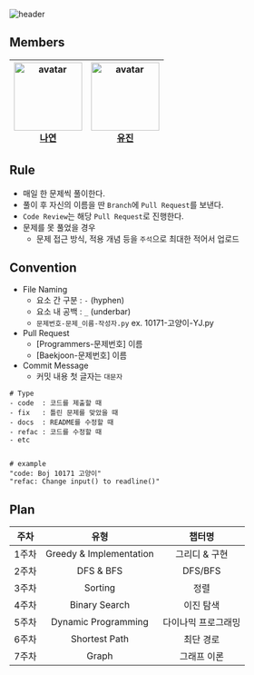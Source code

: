 ![header](https://capsule-render.vercel.app/api?type=Rounded&color=auto&height=300&section=header&text=NYJ&desc=Algorithms%20Study%20Group!&fontSize=90&descAlign=57&descAlignY=70&&animation=twinkling)

## Members
| <img src='https://user-images.githubusercontent.com/70887135/148939967-f16d5dd0-600d-4627-9575-64c26297df93.png' width='120px' height='120px' alt='avatar'/><br/><b>[나연](https://github.com/n-y-kim)</b> |  <img src='https://user-images.githubusercontent.com/70887135/148940486-914fe348-7ac5-4319-bbad-4e4545d6d7a7.png' width='120px' height='120px' alt='avatar'/><br/><b>[유진](https://github.com/uujinn)</b> |
| :--------------------------------------------------------------------------------------------------------------------------------------------------------------------------------------------------------: | :--------------------------------------------------------------------------------------------------------------------------------------------------------: |

## Rule
- 매일 한 문제씩 풀이한다.
- 풀이 후 자신의 이름을 딴 `Branch`에 `Pull Request`를 보낸다. 
- `Code Review`는 해당 `Pull Request`로 진행한다.
- 문제를 못 풀었을 경우
  - 문제 접근 방식, 적용 개념 등을 `주석`으로 최대한 적어서 업로드

## Convention
- File Naming
  - 요소 간 구분 : `-` (hyphen)
  - 요소 내 공백 : `_` (underbar)
  - `문제번호-문제_이름-작성자.py` ex. 10171-고양이-YJ.py
- Pull Request
  - [Programmers-문제번호] 이름
  - [Baekjoon-문제번호] 이름
- Commit Message
  - 커밋 내용 첫 글자는 `대문자`

```
# Type
- code  : 코드를 제출할 때
- fix   : 틀린 문제를 맞았을 때
- docs  : README를 수정할 때
- refac : 코드를 수정할 때
- etc


# example
"code: Boj 10171 고양이"
"refac: Change input() to readline()"
```

## Plan
| 주차 | 유형 | 챕터명 |
| :--: | :--: | :--: |
| 1주차 | Greedy & Implementation | 그리디 & 구현 |
| 2주차 | DFS & BFS | DFS/BFS |
| 3주차 | Sorting | 정렬 |
| 4주차 | Binary Search | 이진 탐색 |
| 5주차 | Dynamic Programming | 다이나믹 프로그래밍 |
| 6주차 | Shortest Path | 최단 경로 |
| 7주차 | Graph | 그래프 이론 |
